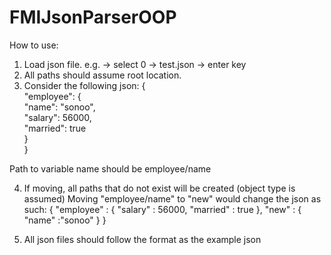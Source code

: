 # FMIJsonParserOOP
How to use:
1. Load json file. e.g. -> select 0 -> test.json -> enter key
2. All paths should assume root location.
3. Consider the following json: 
{  
    "employee": {  
        "name":       "sonoo",   
        "salary":      56000,   
        "married":    true  
    }  
}  

Path to variable name should be employee/name

4. If moving, all paths that do not exist will be created (object type is assumed)
Moving "employee/name" to "new" would change the json as such:
{
        "employee" : {
                "salary" : 56000,
                "married" : true
                },
        "new" : {
                "name" :"sonoo"
                }
} 

5. All json files should follow the format as the example json
